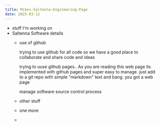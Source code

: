 ```yaml
---
title: Mikes-Saltenna-Engineering-Page
date: 2025-03-12
---
```


- stuff I'm working on
- Saltenna Software details
  + use of github
    
    trying to use github for all code so we have a good place to collaborate and share code and ideas

    trying to uuse github pages.. As you are reading this web page its implemented with github pages and super easy
    to manage. just add to a git repo with simple "markdown" text and bang. you got a web page

    manage software source control process
  + other stuff
  + one more
  + 
  

